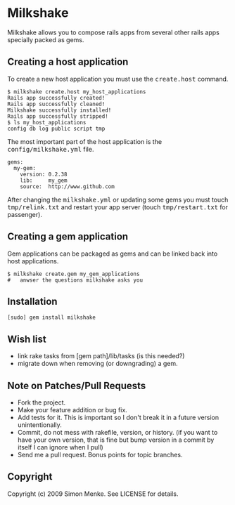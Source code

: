 # Milkshake

Milkshake allows you to compose rails apps from several other rails apps specially packed as gems.

## Creating a host application

To create a new host application you must use the <tt>create.host</tt> command.

    $ milkshake create.host my_host_applications
    Rails app successfully created!
    Rails app successfully cleaned!
    Milkshake successfully installed!
    Rails app successfully stripped!
    $ ls my_host_applications
    config db log public script tmp

The most important part of the host application is the <tt>config/milkshake.yml</tt> file.

    gems:
      my-gem:
        version: 0.2.38
        lib:     my_gem
        source:  http://www.github.com

After changing the <tt>milkshake.yml</tt> or updating some gems you must touch <tt>tmp/relink.txt</tt> and restart your app server (touch <tt>tmp/restart.txt</tt> for passenger).

## Creating a gem application

Gem applications can be packaged as gems and can be linked back into host applications.

    $ milkshake create.gem my_gem_applications
    #   anwser the questions milkshake asks you

## Installation

    [sudo] gem install milkshake

## Wish list

* link rake tasks from [gem path]/lib/tasks (is this needed?)
* migrate down when removing (or downgrading) a gem.

## Note on Patches/Pull Requests
 
* Fork the project.
* Make your feature addition or bug fix.
* Add tests for it. This is important so I don't break it in a
  future version unintentionally.
* Commit, do not mess with rakefile, version, or history.
  (if you want to have your own version, that is fine but
  bump version in a commit by itself I can ignore when I pull)
* Send me a pull request. Bonus points for topic branches.

## Copyright

Copyright (c) 2009 Simon Menke. See LICENSE for details.